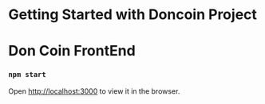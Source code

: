 # Getting Started with Doncoin Project
# Don Coin FrontEnd


### `npm start`

Open [http://localhost:3000](http://localhost:3000) to view it in the browser.


